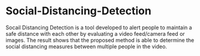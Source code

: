 # Social-Distancing-Detection
Socail Distancing Detection is a tool developed to alert people to maintain a safe distance with each other by evaluating a video feed/camera feed or images. The result shows that the proposed method is able to determine the social distancing measures between multiple people in the video.
